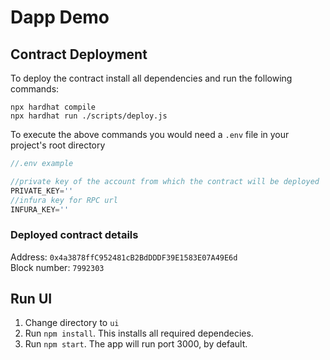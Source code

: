 # Dapp Demo

## Contract Deployment

To deploy the contract install all dependencies and run the following commands:

```shell
npx hardhat compile
npx hardhat run ./scripts/deploy.js
```

To execute the above commands you would need a `.env` file in your project's root directory

```js
//.env example

//private key of the account from which the contract will be deployed
PRIVATE_KEY=''
//infura key for RPC url
INFURA_KEY=''
```

### Deployed contract details

Address: `0x4a3878ffC952481cB2BdDDDF39E1583E07A49E6d`<br/>
Block number: `7992303`

## Run UI

1. Change directory to `ui`
2. Run `npm install`. This installs all required dependecies.
3. Run `npm start`. The app will run port 3000, by default.
